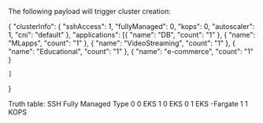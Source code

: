  The following payload will trigger cluster creation:

{
	"clusterInfo": {
		"sshAccess": 1,
		"fullyManaged": 0,
		"kops": 0,
		"autoscaler": 1,
		"cni": "default"
	},
	"applications": [{
			"name": "DB",
			"count": "1"
		},
		{
			"name": "MLapps",
			"count": "1"
		},
		{
			"name": "VideoStreaming",
			"count": "1"
		},
		{
			"name": "Educational",
			"count": "1"
		},
		{
			"name": "e-commerce",
			"count": "1"
		}

	]
}

Truth table:
SSH	Fully Managed	Type
0	0	EKS
1	0	EKS
0	1	EKS -Fargate
1	1	KOPS
